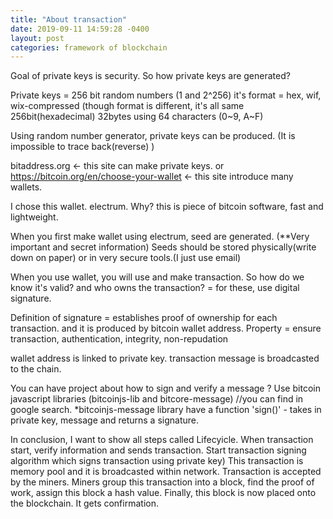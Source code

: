 ```yaml
---
title: "About transaction"
date: 2019-09-11 14:59:28 -0400
layout: post
categories: framework of blockchain
---
```


Goal of private keys is security. So how private keys are generated?

Private keys = 256 bit random numbers (1 and 2^256)
         it's format = hex, wif, wix-compressed  (though format is different, it's all same 256bit(hexadecimal)
         32bytes using 64 characters (0~9, A~F)
       
Using random number generator, private keys can be produced. (It is impossible to trace back(reverse) )

bitaddress.org  <- this site can make private keys.
or https://bitcoin.org/en/choose-your-wallet <- this site introduce many wallets.

I chose this wallet. electrum.
Why? this is piece of bitcoin software, fast and lightweight.

When you first make wallet using electrum, seed are generated. (**Very important and secret information)
Seeds should be stored physically(write down on paper) or in very secure tools.(I just use email)


<Sign a transaction>
When you use wallet, you will use and make transaction. 
So how do we know it's valid? and who owns the transaction? 
  = for these, use digital signature.

Definition of signature = establishes proof of ownership for each transaction. and it is produced by bitcoin wallet address.
Property = ensure transaction, authentication, integrity, non-repudation

wallet address is linked to private key.
transaction message is broadcasted to the chain.

You can have project about how to sign and verify a message ?
Use bitcoin javascript libraries (bitcoinjs-lib and bitcore-message) //you can find in google search.
  *bitcoinjs-message library have a function 'sign()' - takes in private key, message and returns a signature.

In conclusion, I want to show all steps called Lifecyicle.
 When transaction start,
 verify information and sends transaction. Start transaction signing algorithm which signs transaction using private key)
 This transaction is memory pool and it is broadcasted within network.
 Transaction is accepted by the miners. Miners group this transaction into a block, find the proof of work, assign this block a hash value.
 Finally, this block is now placed onto the blockchain. It gets confirmation.
 
